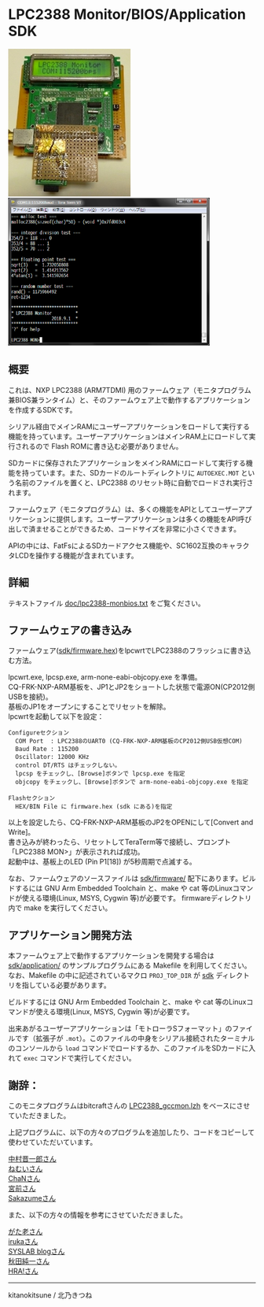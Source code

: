 # LPC2388 Monitor/BIOS/Application SDK

<img src="./doc/CQ-NXPARM.jpg" height="300px">
<img src="./doc/demo.png" height="300px">


## 概要

これは、NXP LPC2388 (ARM7TDMI) 用のファームウェア（モニタプログラム兼BIOS兼ランタイム）と、そのファームウェア上で動作するアプリケーションを作成するSDKです。

シリアル経由でメインRAMにユーザーアプリケーションをロードして実行する機能を持っています。ユーザーアプリケーションはメインRAM上にロードして実行されるので Flash ROMに書き込む必要がありません。

SDカードに保存されたアプリケーションをメインRAMにロードして実行する機能を持っています。また、SDカードのルートディレクトリに `AUTOEXEC.MOT` という名前のファイルを置くと、LPC2388 のリセット時に自動でロードされ実行されます。

ファームウェア（モニタプログラム）は、多くの機能をAPIとしてユーザーアプリケーションに提供します。ユーザーアプリケーションは多くの機能をAPI呼び出しで済ませることができるため、コードサイズを非常に小さくできます。

APIの中には、FatFsによるSDカードアクセス機能や、SC1602互換のキャラクタLCDを操作する機能が含まれています。



## 詳細

テキストファイル [doc/lpc2388-monbios.txt](./doc/lpc2388-monbios.txt) をご覧ください。


## ファームウェアの書き込み

ファームウェア([sdk/firmware.hex](sdk/firmware.hex))をlpcwrtでLPC2388のフラッシュに書き込む方法。

  lpcwrt.exe, lpcsp.exe, arm-none-eabi-objcopy.exe を準備。  
  CQ-FRK-NXP-ARM基板を、JP1とJP2をショートした状態で電源ON(CP2012側USBを接続)。  
  基板のJP1をオープンにすることでリセットを解除。  
  lpcwrtを起動して以下を設定：

    Configureセクション
      COM Port  : LPC2388のUART0 (CQ-FRK-NXP-ARM基板のCP2012側USB仮想COM)
      Baud Rate : 115200
      Oscillator: 12000 KHz
      control DT/RTS はチェックしない。
      lpcsp をチェックし、[Browse]ボタンで lpcsp.exe を指定
      objcopy をチェックし、[Browse]ボタンで arm-none-eabi-objcopy.exe を指定

    Flashセクション
      HEX/BIN File に firmware.hex (sdk にある)を指定

  以上を設定したら、CQ-FRK-NXP-ARM基板のJP2をOPENにして[Convert and Write]。  
  書き込みが終わったら、リセットしてTeraTerm等で接続し、プロンプト「LPC2388 MON>」が表示されれば成功。  
  起動中は、基板上のLED (Pin P1[18]) が5秒周期で点滅する。


なお、ファームウェアのソースファイルは [sdk/firmware/](sdk/firmware/) 配下にあります。ビルドするには GNU Arm Embedded Toolchain と、make や cat 等のLinuxコマンドが使える環境(Linux, MSYS, Cygwin 等)が必要です。
firmwareディレクトリ内で make を実行してください。


## アプリケーション開発方法

本ファームウェア上で動作するアプリケーションを開発する場合は [sdk/application/](sdk/application/) のサンプルプログラムにある Makefile を利用してください。
なお、Makefile の中に記述されているマクロ `PROJ_TOP_DIR` が [sdk](./sdk) ディレクトリを指している必要があります。

ビルドするには GNU Arm Embedded Toolchain と、make や cat 等のLinuxコマンドが使える環境(Linux, MSYS, Cygwin 等)が必要です。

出来あがるユーザーアプリケーションは「モトローラSフォーマット」のファイルです（拡張子が `.mot`）。このファイルの中身をシリアル接続されたターミナルのコンソールから `load` コマンドでロードするか、このファイルをSDカードに入れて `exec` コマンドで実行してください。


## 謝辞：

このモニタプログラムはbitcraftさんの [LPC2388_gccmon.lzh](http://bitcraft.web.fc2.com/embedded/arm7/armlpc2388.html) をベースにさせていただきました。


上記プログラムに、以下の方々のプログラムを追加したり、コードをコピーして使わせていただいています。

  [中村晋一郎さん]( https://www.cubeatsystems.com/ntshell/ )  
  [ねむいさん]( http://nemuisan.blog.bai.ne.jp/?eid=155799 )  
  [ChaNさん]( http://elm-chan.org/fsw.html )  
  [宮前さん]( http://miyakeng.web.fc2.com/arm/arm.htm )  
  [Sakazumeさん]( http://219.117.208.26/~saka/ham/LCD2/ )  

また、以下の方々の情報を参考にさせていただきました。

  [がた老さん]( http://gataro-avr-ken.cocolog-nifty.com )  
  [irukaさん]( https://github.com/iruka-/ATMEL_AVR/blob/master/md/ARM.md )  
  [SYSLAB blogさん]( http://syslab.asablo.jp/blog/ )  
  [秋田純一さん]( http://akita11.jp/diary/archives/2007/11/arm7.html )  
  [HRA!さん]( http://www5d.biglobe.ne.jp/~hra/note/arm/index.htm )  

---
kitanokitsune / 北乃きつね
